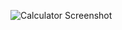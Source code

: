 ![Calculator Screenshot](https://raw.github.com/colabug/Calculator/master/calculator.png "Calculator Screenshot")
